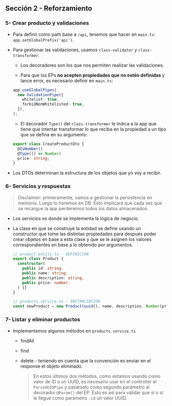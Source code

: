 ## Sección 2 - Reforzamiento

### 5- Crear producto y validaciones

- Para definir como path base a `/api`, tenemos que hacer en `main.ts`: `app.setGlobalPrefix('api')`.
- Para gestionar las validaciones, usamos `class-validator` y `class-transformer`.

  - Los decoradores son los que nos permiten realizar las validaciones.

  - Para que los EPs **no acepten propiedades que no estén definidas** y lance error, es necesario definir en `main.ts`:

  ```typescript
  app.useGlobalPipes(
    new ValidationPipe({
      whitelist: true,
      forbidNonWhitelisted: true,
    }),
  );
  ```

  - El decorador `Type()` del `class-transformer` le indica a la app que tiene que intentar transformar lo que reciba en la propiedad a un tipo que se defina en su argumento:

  ```typescript
  export class CreateProductDto {
    @IsNumber()
    @Type(() => Number)
    price: string;
  }
  ```

- Los DTOs determinan la estructura de los objetos que yo voy a recibir.

### 6- Servicios y respuestas

> Disclaimer: primeramente, vamos a gestionar la persistencia en memoria. Luego lo haremos en DB. Ésto implicará que cada vez que se recargue la app perderemos todos los datos almacenados.

- Los servicios es donde se implementa la lógica de negocio.
- La clase en que se construye la entidad se define usando un constructor que tome las distintas propiedades para después poder crear objetos en base a esta clase y que se le asignen los valores correspondientes en base a lo obtenido por argumentos.

  ```typescript
  // product.entity.ts - DEFINICIÓN
  export class Product {
    constructor(
      public id: string,
      public name: string,
      public description: string,
      public price: number,
    ) {}
  }

  // products.service.ts - INSTANCIACIÓN
  const newProduct = new Product(uuid(), name, description, Number(price));
  ```

### 7- Listar y eliminar productos

- Implementamos algunos métodos en `products.service.ts`
  
  - findAll
  - find
  - delete - teniendo en cuenta que la convención es enviar en el response el objeto eliminado.

    > En estos últimos dos métodos, como estamos usando como valor de ID a un UUID, es necesario usar en el controller el `ParseUUIDPipe` y pasárselo como segundo parámetro al decorador `@Param()` del EP. Ésto es así para validar que sí o sí le llegue como parámetro `:id` un valor UUID.
